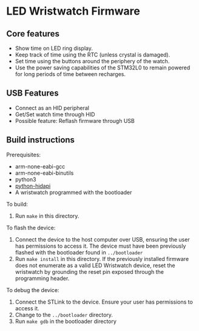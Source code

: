 # LED Wristwatch Firmware

## Core features

 - Show time on LED ring display.
 - Keep track of time using the RTC (unless crystal is damaged).
 - Set time using the buttons around the periphery of the watch.
 - Use the power saving capabilities of the STM32L0 to remain powered for long
   periods of time between recharges.

## USB Features

 - Connect as an HID peripheral
 - Get/Set watch time through HID
 - Possible feature: Reflash firmware through USB

## Build instructions

Prerequisites:

 - arm-none-eabi-gcc
 - arm-none-eabi-binutils
 - python3
 - [python-hidapi](https://pypi.python.org/pypi/hidapi)
 - A wristwatch programmed with the bootloader

To build:

 1. Run `make` in this directory.

To flash the device:

 1. Connect the device to the host computer over USB, ensuring the user has
    permissions to access it. The device must have been previously flashed with
    the bootloader found in `../bootloader`
 2. Run `make install` in this directory. If the previously installed firmware
    does not enumerate as a valid LED Wristwatch device, reset the wristwatch by
    grounding the reset pin exposed through the programming header.

To debug the device:

 1. Connect the STLink to the device. Ensure your user has permissions to access
    it.
 2. Change to the `../bootloader` directory.
 2. Run `make gdb` in the bootloader directory

